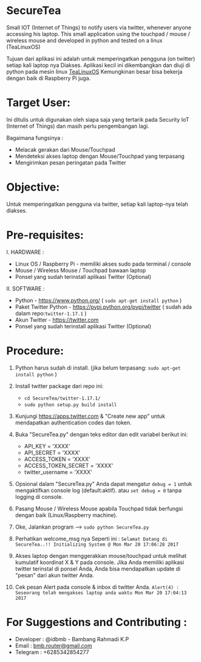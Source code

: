 # SecureTea
Small IOT (Internet of Things) to notify users via twitter, whenever anyone accessing his laptop. This small application using the touchpad / mouse / wireless mouse and developed in python and tested on a linux (TeaLinuxOS)

Tujuan dari aplikasi ini adalah untuk memperingatkan pengguna (on twitter) setiap kali laptop nya Diakses.
Aplikasi kecil ini dikembangkan dan diuji di python pada mesin linux [TeaLinuxOS](http://tealinuxos.org/) Kemungkinan besar bisa bekerja dengan baik di Raspberry Pi juga.


Target User:
=============

Ini ditulis untuk digunakan oleh siapa saja yang tertarik pada Security IoT (Internet of Things) dan masih perlu pengembangan lagi.

Bagaimana fungsinya :

- Melacak gerakan dari Mouse/Touchpad
- Mendeteksi akses laptop dengan Mouse/Touchpad yang terpasang
- Mengirimkan pesan peringatan pada Twitter


Objective:
===========

Untuk memperingatkan pengguna via twitter, setiap kali laptop-nya telah diakses.


Pre-requisites:
================

I. HARDWARE :

- Linux OS / Raspberry Pi - memiliki akses sudo pada terminal / console
- Mouse / Wireless Mouse / Touchpad bawaan laptop
- Ponsel yang sudah terinstall aplikasi Twitter (Optional)

II. SOFTWARE :

- Python - https://www.python.org/ ( `sudo apt-get install python` )
- Paket Twitter Python - https://pypi.python.org/pypi/twitter ( sudah ada dalam repo:`twitter-1.17.1` )
- Akun Twitter - https://twitter.com
- Ponsel yang sudah terinstall aplikasi Twitter (Optional)


Procedure:
==========

1. Python harus sudah di install. (jika belum terpasang:  `sudo apt-get install python` )

2. Install twitter package dari repo ini:
	 - `cd SecureTea/twitter-1.17.1/`
	 - `sudo python setup.py build install`

3. Kunjungi https://apps.twitter.com & "Create new app" untuk mendapatkan authentication codes dan token.

4. Buka "SecureTea.py" dengan teks editor dan edit variabel berikut ini:

	 - API_KEY = 'XXXX'
	 - API_SECRET = 'XXXX'
	 - ACCESS_TOKEN = 'XXXX'
	 - ACCESS_TOKEN_SECRET = 'XXXX'
	 - twitter_username = 'XXXX'

5. Opsional dalam "SecureTea.py" Anda dapat mengatur `debug = 1` untuk mengaktifkan console log (default:aktif). atau `set debug = 0` tanpa logging di console.

6. Pasang Mouse / Wireless Mouse apabila Touchpad tidak berfungsi dengan baik (Linux/Raspberry machine).

7. Oke, Jalankan program -->  `sudo python SecureTea.py`

8. Perhatikan welcome_msg nya Seperti ini :
`Selamat Datang di SecureTea..!! Initializing System @ Mon Mar 20 17:06:28 2017`

9. Akses laptop dengan menggerakkan mouse/touchpad untuk melihat kumulatif koordinat X & Y pada console. Jika Anda memiliki aplikasi twitter terinstal di ponsel Anda, Anda bisa mendapatkan update di "pesan" dari akun twitter Anda.

10. Cek pesan Alert pada console & inbox di twitter Anda.
`Alert(4) : Seseorang telah mengakses laptop anda waktu Mon Mar 20 17:04:13 2017`


For Suggestions and Contributing :
==================================

- Developer : @idbmb - Bambang Rahmadi K.P
- Email     : bmb.router@gmail.com
- Telegram  : +6285342854277
